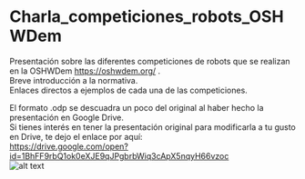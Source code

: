 # Charla_competiciones_robots_OSHWDem
Presentación sobre las diferentes competiciones de robots que se realizan en la OSHWDem https://oshwdem.org/ .  
Breve introducción a la normativa.  
Enlaces directos a ejemplos de cada una de las competiciones.  

El formato .odp se descuadra un poco del original al haber hecho la presentación en Google Drive.   
Si tienes interés en tener la presentación original para modificarla a tu gusto en Drive, te dejo el enlace por aquí:  
https://drive.google.com/open?id=1BhFF9rbQ1ok0eXJE9qJPgbrbWiq3cApX5nqyH66vzoc  
![alt text](https://raw.githubusercontent.com/ankgiel/Charla_competiciones_robots_OSHWDem/blob/master/cartel_robots_horizontal.png)  
